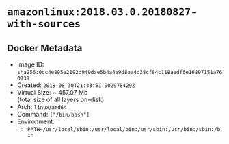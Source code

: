 # `amazonlinux:2018.03.0.20180827-with-sources`

## Docker Metadata

- Image ID: `sha256:0dc4e895e2192d949dae5b4a4e9d8aa4d38cf84c118aedf6e16897151a760731`
- Created: `2018-08-30T21:43:51.902978429Z`
- Virtual Size: ~ 457.07 Mb  
  (total size of all layers on-disk)
- Arch: `linux`/`amd64`
- Command: `["/bin/bash"]`
- Environment:
  - `PATH=/usr/local/sbin:/usr/local/bin:/usr/sbin:/usr/bin:/sbin:/bin`
